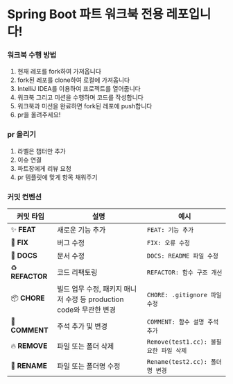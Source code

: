 # Spring Boot 파트 워크북 전용 레포입니다!

### 워크북 수행 방법

1. 현재 레포를 fork하여 가져옵니다
2. fork된 레포를 clone하여 로컬에 가져옵니다
3. IntelliJ IDEA를 이용하여 프로젝트를 열어줍니다
4. 워크북 그리고 미션을 수행하며 코드를 작성합니다
5. 워크북과 미션을 완료하면 fork된 레포에 push합니다
6. pr을 올려주세요!

### pr 올리기
1. 라벨은 챕터만 추가
2. 이슈 연결
3. 파트장에게 리뷰 요청
4. pr 템플릿에 맞게 항목 채워주기

### 커밋 컨벤션
| 커밋 타입 | 설명 | 예시 |
| ------- | ---- | ---- |
| ✨ **FEAT** | 새로운 기능 추가 | `FEAT: 기능 추가` |
| 🐛 **FIX** | 버그 수정 | `FIX: 오류 수정` |
| 📄 **DOCS** | 문서 수정 | `DOCS: README 파일 수정` |
| ♻️ **REFACTOR** | 코드 리팩토링 | `REFACTOR: 함수 구조 개선` |
| 📦 **CHORE** | 빌드 업무 수정, 패키지 매니저 수정 등 production code와 무관한 변경 | `CHORE: .gitignore 파일 수정` |
| 💬 **COMMENT** | 주석 추가 및 변경 | `COMMENT: 함수 설명 주석 추가` |
| 🔥 **REMOVE** | 파일 또는 폴더 삭제 | `Remove(test1.cc): 불필요한 파일 삭제` |
| 🚚 **RENAME** | 파일 또는 폴더명 수정 | `Rename(test2.cc): 폴더명 변경` |
